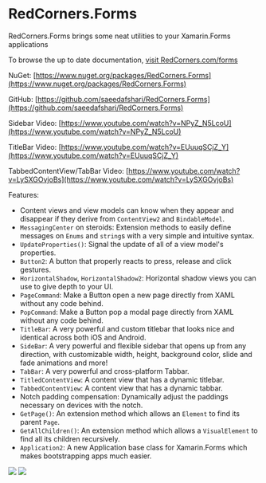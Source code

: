 # RedCorners.Forms

RedCorners.Forms brings some neat utilities to your Xamarin.Forms applications

To browse the up to date documentation, [visit RedCorners.com/forms](https://redcorners.com/forms)

NuGet: [https://www.nuget.org/packages/RedCorners.Forms](https://www.nuget.org/packages/RedCorners.Forms)

GitHub: [https://github.com/saeedafshari/RedCorners.Forms](https://github.com/saeedafshari/RedCorners.Forms)

Sidebar Video: [https://www.youtube.com/watch?v=NPyZ_N5LcoU](https://www.youtube.com/watch?v=NPyZ_N5LcoU)

TitleBar Video: [https://www.youtube.com/watch?v=EUuuqSCjZ_Y](https://www.youtube.com/watch?v=EUuuqSCjZ_Y)

TabbedContentView/TabBar Video: [https://www.youtube.com/watch?v=LySXGOvjoBs](https://www.youtube.com/watch?v=LySXGOvjoBs)

Features:
- Content views and view models can know when they appear and disappear if they derive from `ContentView2` and `BindableModel`.
- `MessagingCenter` on steroids: Extension methods to easily define messages on `Enums` and `string`s with a very simple and intuitive syntax.
- `UpdateProperties()`: Signal the update of all of a view model's properties.
- `Button2`: A button that properly reacts to press, release and click gestures.
- `HorizontalShadow`, `HorizontalShadow2`: Horizontal shadow views you can use to give depth to your UI.
- `PageCommand`: Make a Button open a new page directly from XAML without any code behind.
- `PopCommand`: Make a Button pop a modal page directly from XAML without any code behind.
- `TitleBar`: A very powerful and custom titlebar that looks nice and identical across both iOS and Android.
- `SideBar`: A very powerful and flexible sidebar that opens up from any direction, with customizable width, height, background color, slide and fade animations and more!
- `TabBar`: A very powerful and cross-platform Tabbar.
- `TitledContentView`: A content view that has a dynamic titlebar.
- `TabbedContentView`: A content view that has a dynamic tabbar.
- Notch padding compensation: Dynamically adjust the paddings necessary on devices with the notch.
- `GetPage()`: An extension method which allows an `Element` to find its parent `Page`.
- `GetAllChildren()`: An extension method which allows a `VisualElement` to find all its children recursively.
- `Application2`: A new Application base class for Xamarin.Forms which makes bootstrapping apps much easier.


![](https://github.com/saeedafshari/RedCorners.Forms/raw/master/Screenshots/5.gif)
![](https://github.com/saeedafshari/RedCorners.Forms/raw/master/Screenshots/AnimatedTitleBar.gif)
